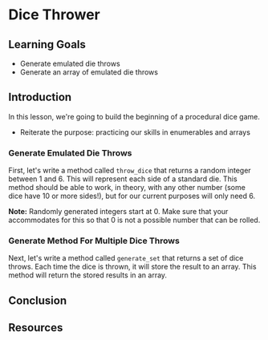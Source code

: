 # Dice Thrower

## Learning Goals

- Generate emulated die throws
- Generate an array of emulated die throws

## Introduction

In this lesson, we're going to build the beginning of a procedural dice game.

- Reiterate the purpose: practicing our skills in enumerables and arrays

### Generate Emulated Die Throws

First, let's write a method called `throw_dice` that returns a random integer between 1 and 6.
This will represent each side of a standard die. This method should be able to work, in theory, with any other number (some dice have 10 or more sides!), but for our current purposes will only need 6. 

**Note:** Randomly generated integers start at 0. Make sure that your accommodates for this so that 0 is not a possible number that can be rolled.

### Generate Method For Multiple Dice Throws

Next, let's write a method called `generate_set` that returns a set of dice throws. Each time the dice is thrown, it will store the result to an array. This method will return the stored results in an array.

## Conclusion

## Resources
